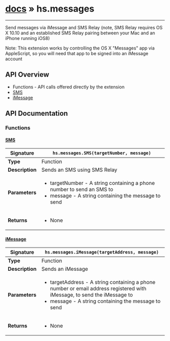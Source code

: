 # [docs](index.md) » hs.messages
---

Send messages via iMessage and SMS Relay (note, SMS Relay requires OS X 10.10 and an established SMS Relay pairing between your Mac and an iPhone running iOS8)

Note: This extension works by controlling the OS X "Messages" app via AppleScript, so you will need that app to be signed into an iMessage account

## API Overview
* Functions - API calls offered directly by the extension
 * [SMS](#sms)
 * [iMessage](#imessage)

## API Documentation

### Functions

#### [SMS](#sms)
| <span style="text-align: left;">**Signature**</span> | <span style="text-align: left;">`hs.messages.SMS(targetNumber, message)` </span>                                                |
| -----------------------------------------------------|---------------------------------------------------------------------------------------------------------|
| **Type**                                             | Function                                                                                         |
| **Description**                                      | Sends an SMS using SMS Relay                                                                                         |
| **Parameters**                                       | <ul><li>targetNumber - A string containing a phone number to send an SMS to</li><li>message - A string containing the message to send</li></ul> |
| **Returns**                                          | <ul><li>None</li></ul>          |

#### [iMessage](#imessage)
| <span style="text-align: left;">**Signature**</span> | <span style="text-align: left;">`hs.messages.iMessage(targetAddress, message)` </span>                                                |
| -----------------------------------------------------|---------------------------------------------------------------------------------------------------------|
| **Type**                                             | Function                                                                                         |
| **Description**                                      | Sends an iMessage                                                                                         |
| **Parameters**                                       | <ul><li>targetAddress - A string containing a phone number or email address registered with iMessage, to send the iMessage to</li><li>message - A string containing the message to send</li></ul> |
| **Returns**                                          | <ul><li>None</li></ul>          |

